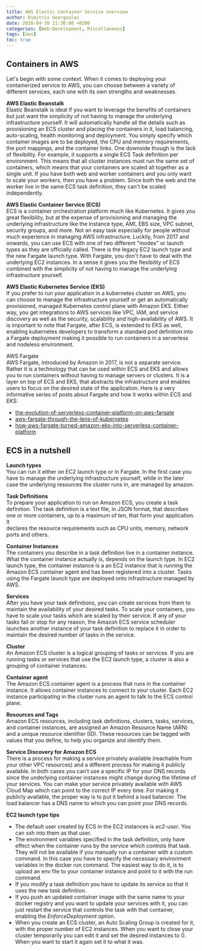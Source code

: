 ```yaml
---
title: AWS Elastic Container Service overview 
author: Dimitris Georgoulas
date: 2020-04-30 11:30:00 +0200
categories: [Web-Development, Miscellaneous]
tags: [aws]
toc: true
---
```


## Containers in AWS
Let's begin with some context. When it comes to deploying your containerized service to AWS, you can choose between a variety of different services, each 
one with its own strengths and weaknesses. 

**AWS Elastic Beanstalk**  
Elastic Beanstalk is ideal if you want to leverage the benefits of containers but just want the simplicity of not 
having to manage the underlying infrastructure yourself. It will automatically handle all the details such as 
provisioning an ECS cluster and placing the containers in it, load balancing, auto-scaling, health monitoring and deployment. 
You simply specify which container images are to be deployed, the CPU and memory requirements, the port mappings, and the container links. 
One downside though is the lack of flexibility. For example, it supports a single ECS Task definition per environment. 
This means that all cluster instances must run the same set of containers, which means that your containers are scaled all 
together as a single unit. If you have both web and worker containers and you only 
want to scale your workers, then you have a problem. Since both the web and the worker live in the 
same ECS task definition, they can't be scaled independently. 

**AWS Elastic Container Service (ECS)**  
ECS is a container orchestration platform much like Kubernetes. 
It gives you great flexibility, but at the expense of provisioning and managing the underlying infrastructure like 
the instance type, AMI, EBS size, VPC subnet, security groups, and more. Not an easy task especially for people without 
much experience in managing AWS infrastructure. Luckily, from 2017 and 
onwards, you can use ECS with one of two different "modes" or launch types as they are officially called. There is the 
legacy EC2 launch type and the new Fargate launch type. With Fargate, you don't have to deal with the underlying EC2 instances. 
In a sense it gives you the flexibility of ECS combined with the simplicity of not having to manage the underlying 
infrastructure yourself. 

**AWS Elastic Kubernetes Service (EKS)**  
If you prefer to run your application in a kubernetes cluster on AWS, you can choose to manage the infrastructure 
yourself or get an automatically provisioned, managed Kubernetes control plane with Amazon EKS. Either way, you get 
integrations to AWS services like VPC, IAM, and service discovery as well as the security, 
scalability and high-availability of AWS. It is important to note that Fargate, after ECS, is extended to EKS as well, 
enabling kubernetes developers to transform a standard pod definition into a Fargate deployment making it possible to
run containers in a serverless and nodeless environment. 

AWS Fargate  
AWS Fargate, introduced by Amazon in 2017, is not a separate service. Rather it is a technology that can be used within ECS 
and EKS and allows you to run containers without having to manage servers or clusters. 
It is a layer on top of ECS and EKS, that abstracts the infrastructure and enables users to 
focus on the desired state of the application. Here is a very informative series of posts about Fargate and how it works within ECS and EKS:
- [the-evolution-of-serverless-container-platform-on-aws-fargate](https://thenewstack.io/the-evolution-of-serverless-container-platform-on-aws-fargate/)
- [aws-fargate-through-the-lens-of-kubernetes](https://thenewstack.io/aws-fargate-through-the-lens-of-kubernetes/)
- [how-aws-fargate-turned-amazon-eks-into-serverless-container-platform](https://thenewstack.io/how-aws-fargate-turned-amazon-eks-into-serverless-container-platform/)

## ECS in a nutshell 
**Launch types**  
You can run it either on EC2 launch type or in Fargate. In the first case you have to manage the underlying infrastructure 
yourself, while in the later case the underlying resources the cluster runs in, are managed by amazon.

**Task Definitions**  
To prepare your application to run on Amazon ECS, you create a task definition. The task definition is a text file, 
in JSON format, that describes one or more containers, up to a maximum of ten, that form your application. It  
declares the resource requirements such as CPU units, memory, network ports and others.

**Container Instances**  
The containers you describe in a task definition live in a container instance. What the container instance actually is, 
depends on the launch type. In EC2 launch type, the container instance is a an EC2 instance that is running the 
Amazon ECS container agent and has been registered into a cluster. Tasks using the Fargate launch type are deployed 
onto infrastructure managed by AWS.

**Services**  
After you have your task definitions, you can create services from them to maintain the availability of your desired 
tasks. To scale your containers, you have to scale your tasks which are scaled by their service. 
If any of your tasks fail or stop for any reason, the Amazon ECS 
service scheduler launches another instance of your task definition to replace it in order to maintain the desired 
number of tasks in the service.

**Cluster**  
An Amazon ECS cluster is a logical grouping of tasks or services. If you are running tasks or services that use the 
EC2 launch type, a cluster is also a grouping of container instances. 

**Container agent**  
The Amazon ECS container agent is a process that runs in the container instance. It allows container instances to 
connect to your cluster. Each EC2 instance participating in the cluster runs an agent to talk to the ECS control plane. 

**Resources and Tags**  
Amazon ECS resources, including task definitions, clusters, tasks, services, and container instances, are assigned 
an Amazon Resource Name (ARN) and a unique resource identifier (ID). These resources can be tagged with values 
that you define, to help you organize and identify them.

**Service Discovery for Amazon ECS**  
There is a process for making a service privately available (reachable 
from your other VPC resources) and a different process for making it publicly available. In both cases you 
can’t use a specific IP for your DNS records since the underlying container instances might change during the 
lifetime of your services. You can make your service privately available with AWS Cloud Map which can point to the 
correct IP every time. For making it publicly available, the proper way is to put it behind a 
load balancer. The load balancer has a DNS name to which you can point your DNS records. 

**EC2 launch type tips**  
- The default user created by ECS in the EC2 instances is _ec2-user_. You can ssh into them as that user. 
- The environment variables specified in the task definition, only have effect when the container runs by the service which 
controls that task. They will not be 
available if you manually run a container with a custom command. In this case you have to specify the necessary environment 
variables in the docker run command. The easiest way to do it, is to upload an env file to your container instance and 
point to it with the run command.
- If you modify a task definition you have to update its service so that it uses the new task definition.
- If you push an updated container image with the same name to your docker registry and you want to update your services 
with it, you can just restart the service that controls the task with that container, enabling the _EnforceDeployment_ option. 
- When you create an ECS cluster, an Auto Scaling Group is created for it, with the proper number of EC2 instances. 
When you want to close your cluster temporarily you can edit it and set the desired instances to 0. 
When you want to start it again set it to what it was.

